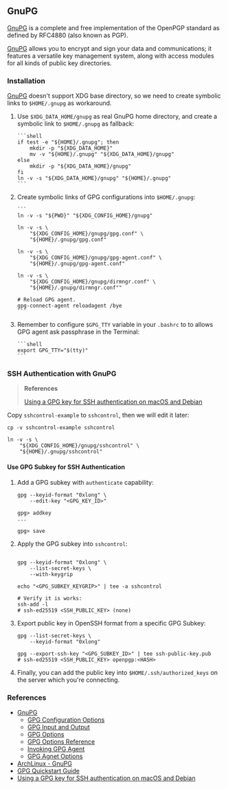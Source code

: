 ## GnuPG 

[GnuPG] is a complete and free implementation of the OpenPGP standard 
as defined by RFC4880 (also known as PGP). 

[GnuPG] allows you to encrypt and sign your data and communications; 
it features a versatile key management system, 
along with access modules for all kinds of public key directories.

### Installation

[GnuPG] doesn't support XDG base directory,
so we need to create symbolic links to `$HOME/.gnupg` as workaround.

1.  Use `$XDG_DATA_HOME/gnupg` as real GnuPG home directory,
    and create a symbolic link to `$HOME/.gnupg` as fallback:

        ```shell
        if test -e "${HOME}/.gnupg"; then
            mkdir -p "${XDG_DATA_HOME}"
            mv -v "${HOME}/.gnupg" "${XDG_DATA_HOME}/gnupg"
        else
            mkdir -p "${XDG_DATA_HOME}/gnupg"
        fi
        ln -v -s "${XDG_DATA_HOME}/gnupg" "${HOME}/.gnupg"
        ```

2.  Create symbolic links of GPG configurations 
    into `$HOME/.gnupg`:

        ```
        ln -v -s "${PWD}" "${XDG_CONFIG_HOME}/gnupg"
        
        ln -v -s \
            "${XDG_CONFIG_HOME}/gnupg/gpg.conf" \
            "${HOME}/.gnupg/gpg.conf"
        
        ln -v -s \
            "${XDG_CONFIG_HOME}/gnupg/gpg-agent.conf" \
            "${HOME}/.gnupg/gpg-agent.conf"
        
        ln -v -s \
            "${XDG_CONFIG_HOME}/gnupg/dirmngr.conf" \
            "${HOME}/.gnupg/dirmngr.conf""
        
        # Reload GPG agent.
        gpg-connect-agent reloadagent /bye
        ```

2.  Remember to configure `$GPG_TTY` variable in your `.bashrc` to
    to allows GPG agent ask passphrase in the Terminal:

        ```shell
        export GPG_TTY="$(tty)"
        ```

### SSH Authentication with GnuPG

> **References**
>
> [Using a GPG key for SSH authentication on macOS and Debian](https://gregrs-uk.github.io/2018-08-06/gpg-key-ssh-mac-debian/)

Copy `sshcontrol-example` to `sshcontrol`,
then we will edit it later:

```shell
cp -v sshcontrol-example sshcontrol

ln -v -s \
    "${XDG_CONFIG_HOME}/gnupg/sshcontrol" \
    "${HOME}/.gnupg/sshcontrol"
```

#### Use GPG Subkey for SSH Authentication

1.  Add a GPG subkey with `authenticate` capability:

    ```shell
    gpg --keyid-format "0xlong" \
        --edit-key "<GPG_KEY_ID>"
    
    gpg> addkey
    ...
    
    gpg> save
    ```

2.  Apply the GPG subkey into `sshcontrol`:

    ```shell

    gpg --keyid-format "0xlong" \
        --list-secret-keys \
        --with-keygrip
    
    echo "<GPG_SUBKEY_KEYGRIP>" | tee -a sshcontrol
    
    # Verify it is works:
    ssh-add -l
    # ssh-ed25519 <SSH_PUBLIC_KEY> (none)
    ```

3.  Export public key in OpenSSH format from a specific GPG Subkey:

    ```shell
    gpg --list-secret-keys \
        --keyid-format "0xlong"
    
    gpg --export-ssh-key "<GPG_SUBKEY_ID>" | tee ssh-public-key.pub
    # ssh-ed25519 <SSH_PUBLIC_KEY> openpgp:<HASH>
    ```

4.  Finally, you can add the public key into `$HOME/.ssh/authorized_keys`
    on the server which you're connecting.

### References

-   [GnuPG]
    -   [GPG Configuration Options](https://www.gnupg.org/documentation/manuals/gnupg/GPG-Configuration-Options.html)
    -   [GPG Input and Output](https://www.gnupg.org/documentation/manuals/gnupg/GPG-Input-and-Output.html)
    -   [GPG Options](https://www.gnupg.org/documentation/manuals/gnupg/GPG-Options.html)
    -   [GPG Options Reference](https://www.gnupg.org/gph/en/manual/r1172.html)
    -   [Invoking GPG Agent](https://www.gnupg.org/documentation/manuals/gnupg/Invoking-GPG_002dAGENT.html)
    -   [GPG Agnet Options](https://www.gnupg.org/documentation/manuals/gnupg/Agent-Options.html)
-   [ArchLinux - GnuPG](https://wiki.archlinux.org/index.php/GnuPG)
-   [GPG Quickstart Guide](https://medium.com/@acparas/gpg-quickstart-guide-d01f005ca99)
- [Using a GPG key for SSH authentication on macOS and Debian](https://gregrs-uk.github.io/2018-08-06/gpg-key-ssh-mac-debian/)

[GnuPG]: <https://www.gnupg.org>
